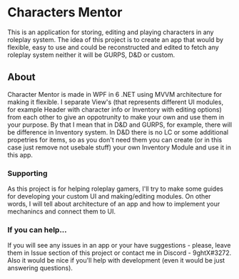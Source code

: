 # Characters Mentor
This is an application for storing, editing and playing characters in any roleplay system.
The idea of this project is to create an app that would by flexible, easy to use and could be reconstructed and edited to fetch any roleplay system neither it will be GURPS, D&D or custom.

## About
Character Mentor is made in WPF in 6 .NET using MVVM architecture for making it flexible.
I separate View's (that represents different UI modules, for example Header with character info or Inventory with editing options) from each other to give an oppotrunity to make your own and use them in your purpose.
By that I mean that in D&D and GURPS, for example, there will be difference in Inventory system. In D&D there is no LC or some additional propetries for items, so as you don't need them you can create (or in this case just remove not usebale stuff) your own Inventory Module and use it in this app.

### Supporting
As this project is for helping roleplay gamers, I'll try to make some guides for developing your custom UI and making/editing modules. On other words, I will tell about architecture of an app and how to implement your mechanincs and connect them to UI.

### If you can help...
If you will see any issues in an app or your have suggestions - please, leave them in Issue section of this project or contact me in Discord - 9ghtX#3272.
Also it would be nice if you'll help with development (even it would be just answering questions).
